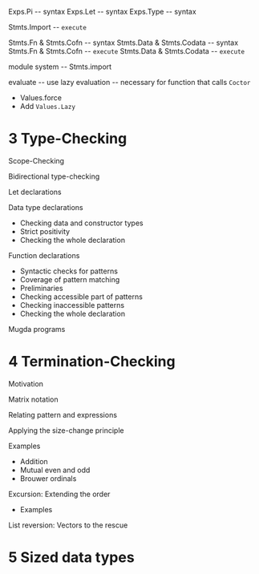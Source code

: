Exps.Pi -- syntax
Exps.Let -- syntax
Exps.Type -- syntax

Stmts.Import -- `execute`

Stmts.Fn & Stmts.Cofn -- syntax
Stmts.Data & Stmts.Codata -- syntax
Stmts.Fn & Stmts.Cofn -- `execute`
Stmts.Data & Stmts.Codata -- `execute`

module system -- Stmts.import

evaluate -- use lazy evaluation -- necessary for function that calls `Coctor`

- Values.force
- Add `Values.Lazy`

# 3 Type-Checking

Scope-Checking

Bidirectional type-checking

Let declarations

Data type declarations

- Checking data and constructor types
- Strict positivity
- Checking the whole declaration

Function declarations

- Syntactic checks for patterns
- Coverage of pattern matching
- Preliminaries
- Checking accessible part of patterns
- Checking inaccessible patterns
- Checking the whole declaration

Mugda programs

# 4 Termination-Checking

Motivation

Matrix notation

Relating pattern and expressions

Applying the size-change principle

Examples

- Addition
- Mutual even and odd
- Brouwer ordinals

Excursion: Extending the order

- Examples

List reversion: Vectors to the rescue

# 5 Sized data types
